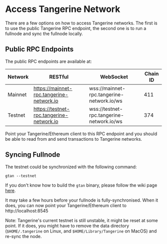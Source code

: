 # Access Tangerine Network

There are a few options on how to access Tangerine networks. The first is to use the public Tangerine RPC endpoint, the second one is to run a fullnode and sync the fullnode locally.

## Public RPC Endpoints

The public RPC endpoints are available at:

|Network|RESTful|WebSocket|Chain ID|
|---|---|---|---|
|Mainnet|https://mainnet-rpc.tangerine-network.io|wss://mainnet-rpc.tangerine-network.io/ws|411|
|Testnet|https://testnet-rpc.tangerine-network.io|wss://testnet-rpc.tangerine-network.io/ws|374|

Point your Tangerine/Ethereum client to this RPC endpoint and you should be able to read from and send transactions to Tangerine networks.

## Syncing Fullnode

The testnet could be synchronized with the following command:

```
gtan --testnet
```

If you don't know how to build the `gtan` binary, please follow the wiki page [here](Building-Tangerine.md).

It may take a few hours before your fullnode is fully-synchronised.  When it does, you can now point your Tangerine/Ethereum client to http://localhost:8545

Note: Tangerine's current testnet is still unstable, it might be reset at some point. If it does, you might have to remove the data directory (`$HOME/.tangerine` on Linux, and `$HOME/Library/Tangerine` on MacOS) and re-sync the node.
